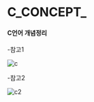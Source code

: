 # C_CONCEPT_
#### C언어 개념정리
-참고1

![c](https://user-images.githubusercontent.com/77167694/111957775-cc2a9a80-8b2f-11eb-8bb8-6c5ac025bee3.PNG)

-참고2

![c2](https://user-images.githubusercontent.com/77167694/111957796-d482d580-8b2f-11eb-81b7-e97f94b39b81.PNG)
